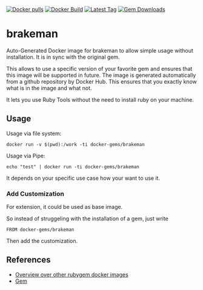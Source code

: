 [![Docker pulls](https://img.shields.io/docker/pulls/rubygem/brakeman.svg)](https://hub.docker.com/r/rubygem/brakeman/)
[![Docker Build](https://img.shields.io/docker/automated/rubygem/brakeman.svg)](https://hub.docker.com/r/rubygem/brakeman/)
[![Latest Tag](https://img.shields.io/github/tag/docker-rubygem/brakeman.svg)](https://hub.docker.com/r/rubygem/brakeman/)
[![Gem Downloads](https://img.shields.io/gem/dt/brakeman.svg)](https://rubygems.org/gems/brakeman/)
# brakeman

Auto-Generated Docker image for brakeman to allow simple usage without installation.
It is in sync with the original gem.

This allows to use a specific version of your favorite gem and ensures that this image will be supported in future.
The image is generated automatically from a github repository by Docker Hub.
This ensures that you exactly know what is in the image and what not.

It lets you use Ruby Tools without the need to install ruby on your machine.

## Usage

Usage via file system:

`docker run -v $(pwd):/work -ti docker-gems/brakeman`

Usage via Pipe:

`echo "test" | docker run -ti docker-gems/brakeman`

It depends on your specific use case how your want to use it.

### Add Customization

For extension, it could be used as base image.

So instead of struggeling with the installation of a gem, just write

`FROM docker-gems/brakeman`

Then add the customization.

## References

 - [Overview over other rubygem docker images](https://github.com/thinkbot/docker-rubygem)
 - [Gem](https://rubygems.org/gems/brakeman/)
